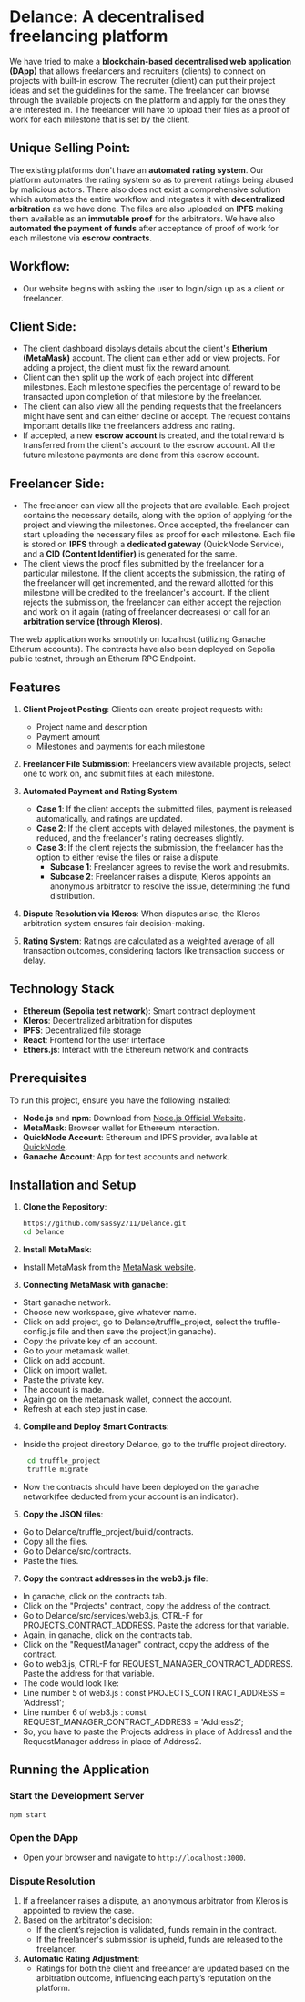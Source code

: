 # **Delance: A decentralised freelancing platform**

We have tried to make a **blockchain-based decentralised web application (DApp)** that allows freelancers and recruiters (clients) to connect on projects with built-in escrow. The recruiter (client) can put their project ideas and set the guidelines for the same. The freelancer can browse through the available projects on the platform and apply for the ones they are interested in. The freelancer will have to upload their files as a proof of work for each milestone that is set by the client.

## Unique Selling Point: 
The existing platforms don't have an **automated rating system**. Our platform automates the rating system so as to prevent ratings being abused by malicious actors.
There also does not exist a comprehensive solution which automates the entire workflow and integrates it with **decentralized arbitration** as we have done. 
The files are also uploaded on **IPFS** making them available as an **immutable proof** for the arbitrators. We have also **automated the payment of funds** after acceptance of proof of work for each milestone via **escrow contracts**.

## Workflow:

- Our website begins with asking the user to login/sign up as a client or freelancer.
  
## Client Side:
- The client dashboard displays details about the client's **Etherium (MetaMask)** account. The client can either add or view projects. For adding a project, the client must fix the reward amount.
- Client can then split up the work of each project into different milestones. Each milestone specifies the percentage of reward to be transacted upon completion of that milestone by the freelancer.
- The client can also view all the pending requests that the freelancers might have sent and can either decline or accept. The request contains important details like the freelancers address and rating.
- If accepted, a new **escrow account** is created, and the total reward is transferred from the client's account to the escrow account. All the future milestone payments are done from this escrow account.

## Freelancer Side:
- The freelancer can view all the projects that are available. Each project contains the necessary details, along with the option of applying for the project and viewing the milestones. Once accepted, the freelancer can start uploading the necessary files as proof for each milestone. Each file is stored on **IPFS** through a **dedicated gateway** (QuickNode Service), and a **CID (Content Identifier)** is generated for the same.
  
- The client views the proof files submitted by the freelancer for a particular milestone. If the client accepts the submission, the rating of the freelancer will get incremented, and the reward allotted for this milestone will be credited to the freelancer's account. If the client rejects the submission, the freelancer can either accept the rejection and work on it again (rating of freelancer decreases) or call for an **arbitration service (through Kleros)**.

The web application works smoothly on localhost (utilizing Ganache Etherum accounts). The contracts have also been deployed on Sepolia public testnet, through an Etherum RPC Endpoint. 


## Features

1. **Client Project Posting**: Clients can create project requests with:
   - Project name and description
   - Payment amount
   - Milestones and payments for each milestone

2. **Freelancer File Submission**: Freelancers view available projects, select one to work on, and submit files at each milestone.

3. **Automated Payment and Rating System**: 
   - **Case 1**: If the client accepts the submitted files, payment is released automatically, and ratings are updated.
   - **Case 2**: If the client accepts with delayed milestones, the payment is reduced, and the freelancer's rating decreases slightly.
   - **Case 3**: If the client rejects the submission, the freelancer has the option to either revise the files or raise a dispute.
       - **Subcase 1**: Freelancer agrees to revise the work and resubmits.
       - **Subcase 2**: Freelancer raises a dispute; Kleros appoints an anonymous arbitrator to resolve the issue, determining the fund distribution.

4. **Dispute Resolution via Kleros**: When disputes arise, the Kleros arbitration system ensures fair decision-making.

5. **Rating System**: Ratings are calculated as a weighted average of all transaction outcomes, considering factors like transaction success or delay.

## Technology Stack

- **Ethereum (Sepolia test network)**: Smart contract deployment
- **Kleros**: Decentralized arbitration for disputes
- **IPFS**: Decentralized file storage
- **React**: Frontend for the user interface
- **Ethers.js**: Interact with the Ethereum network and contracts

## Prerequisites

To run this project, ensure you have the following installed:
- **Node.js** and **npm**: Download from [Node.js Official Website](https://nodejs.org/).
- **MetaMask**: Browser wallet for Ethereum interaction.
- **QuickNode Account**: Ethereum and IPFS provider, available at [QuickNode](https://www.quicknode.com/).
- **Ganache Account**: App for test accounts and network.

## Installation and Setup

1. **Clone the Repository**:
   ```bash
   https://github.com/sassy2711/Delance.git
   cd Delance

2. **Install MetaMask**:
- Install MetaMask from the [MetaMask website](https://metamask.io/).

3. **Connecting MetaMask with ganache**:
- Start ganache network.
- Choose new workspace, give whatever name.
- Click on add project, go to Delance/truffle_project, select the truffle-config.js file and then save the project(in ganache).
- Copy the private key of an account.
- Go to your metamask wallet.
- Click on add account.
- Click on import wallet.
- Paste the private key.
- The account is made.
- Again go on the metamask wallet, connect the account.
- Refresh at each step just in case.

4. **Compile and Deploy Smart Contracts**:
- Inside the project directory Delance, go to the truffle project directory.
  ```bash
   cd truffle_project
   truffle migrate
- Now the contracts should have been deployed on the ganache network(fee deducted from your account is an indicator).

5. **Copy the JSON files**:
- Go to Delance/truffle_project/build/contracts.
- Copy all the files.
- Go to Delance/src/contracts.
- Paste the files.

7. **Copy the contract addresses in the web3.js file**:
- In ganache, click on the contracts tab.
- Click on the "Projects" contract, copy the address of the contract.
- Go to Delance/src/services/web3.js, CTRL-F for PROJECTS_CONTRACT_ADDRESS. Paste the address for that variable.
- Again, in ganache, click on the contracts tab.
- Click on the "RequestManager" contract, copy the address of the contract.
- Go to web3.js, CTRL-F for REQUEST_MANAGER_CONTRACT_ADDRESS. Paste the address for that variable.
- The code would look like:
 - Line number 5 of web3.js : const PROJECTS_CONTRACT_ADDRESS = 'Address1';
 - Line number 6 of web3.js : const REQUEST_MANAGER_CONTRACT_ADDRESS = 'Address2';
- So, you have to paste the Projects address in place of Address1 and the RequestManager address in place of Address2.


## Running the Application

### Start the Development Server

    npm start

### Open the DApp

- Open your browser and navigate to `http://localhost:3000`.

### Dispute Resolution

1. If a freelancer raises a dispute, an anonymous arbitrator from Kleros is appointed to review the case.
2. Based on the arbitrator's decision:
   - If the client’s rejection is validated, funds remain in the contract.
   - If the freelancer's submission is upheld, funds are released to the freelancer.
3. **Automatic Rating Adjustment**:
   - Ratings for both the client and freelancer are updated based on the arbitration outcome, influencing each party’s reputation on the platform.

   
